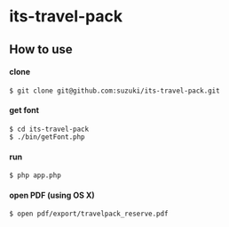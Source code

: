 # its-travel-pack

## How to use

#### clone

```
$ git clone git@github.com:suzuki/its-travel-pack.git
```

#### get font

```
$ cd its-travel-pack
$ ./bin/getFont.php
```

#### run

```
$ php app.php
```

#### open PDF (using OS X)

```
$ open pdf/export/travelpack_reserve.pdf
```

